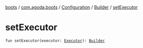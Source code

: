 [boots](../../../index.md) / [com.agoda.boots](../../index.md) / [Configuration](../index.md) / [Builder](index.md) / [setExecutor](./set-executor.md)

# setExecutor

`fun setExecutor(executor: `[`Executor`](../../-executor/index.md)`): `[`Builder`](index.md)